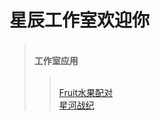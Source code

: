 星辰工作室欢迎你
===
><br>**工作室应用**
>><br>[Fruit水果配对](https://schlibra.github.io/Stars-Studios/Fruit)
>><br>[星河战纪](about:blank)
